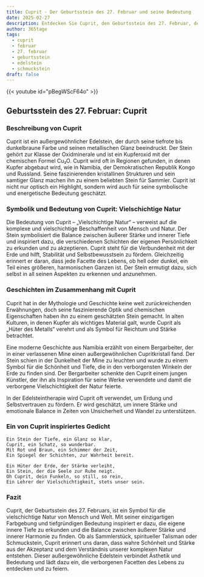 ```yaml
---
title: Cuprit - Der Geburtsstein des 27. Februar und seine Bedeutung
date: 2025-02-27
description: Entdecken Sie Cuprit, den Geburtsstein des 27. Februar, der Vielschichtige Natur symbolisiert. Seine Symbolik und Geschichte werden Sie inspirieren.
author: 365tage
tags:
  - cuprit
  - februar
  - 27. februar
  - geburtsstein
  - edelstein
  - schmuckstein
draft: false
---
```


{{< youtube id="pBegWScF64o" >}}

## Geburtsstein des 27. Februar: Cuprit

### Beschreibung von Cuprit

Cuprit ist ein außergewöhnlicher Edelstein, der durch seine tiefrote bis dunkelbraune Farbe und seinen metallischen Glanz beeindruckt. Der Stein gehört zur Klasse der Oxidminerale und ist ein Kupferoxid mit der chemischen Formel Cu₂O. Cuprit wird oft in Regionen gefunden, in denen Kupfer abgebaut wird, wie in Namibia, der Demokratischen Republik Kongo und Russland. Seine faszinierenden kristallinen Strukturen und sein samtiger Glanz machen ihn zu einem beliebten Stein für Sammler. Cuprit ist nicht nur optisch ein Highlight, sondern wird auch für seine symbolische und energetische Bedeutung geschätzt.

### Symbolik und Bedeutung von Cuprit: Vielschichtige Natur

Die Bedeutung von Cuprit – „Vielschichtige Natur“ – verweist auf die komplexe und vielschichtige Beschaffenheit von Mensch und Natur. Der Stein symbolisiert die Balance zwischen äußerer Stärke und innerer Tiefe und inspiriert dazu, die verschiedenen Schichten der eigenen Persönlichkeit zu erkunden und zu akzeptieren. Cuprit steht für die Verbundenheit mit der Erde und hilft, Stabilität und Selbstbewusstsein zu fördern. Gleichzeitig erinnert er daran, dass jede Facette des Lebens, ob hell oder dunkel, ein Teil eines größeren, harmonischen Ganzen ist. Der Stein ermutigt dazu, sich selbst in all seinen Aspekten zu erkennen und anzunehmen.

### Geschichten im Zusammenhang mit Cuprit

Cuprit hat in der Mythologie und Geschichte keine weit zurückreichenden Erwähnungen, doch seine faszinierende Optik und chemischen Eigenschaften haben ihn zu einem geschätzten Stein gemacht. In alten Kulturen, in denen Kupfer als wichtiges Material galt, wurde Cuprit als „Hüter des Metalls“ verehrt und als Symbol für Reichtum und Stärke betrachtet.

Eine moderne Geschichte aus Namibia erzählt von einem Bergarbeiter, der in einer verlassenen Mine einen außergewöhnlichen Cupritkristall fand. Der Stein schien in der Dunkelheit der Mine zu leuchten und wurde zu einem Symbol für die Schönheit und Tiefe, die in den verborgensten Winkeln der Erde zu finden sind. Der Bergarbeiter schenkte den Cuprit einem jungen Künstler, der ihn als Inspiration für seine Werke verwendete und damit die verborgene Vielschichtigkeit der Natur feierte.

In der Edelsteintherapie wird Cuprit oft verwendet, um Erdung und Selbstvertrauen zu fördern. Er wird geschätzt, um innere Stärke und emotionale Balance in Zeiten von Unsicherheit und Wandel zu unterstützen.

### Ein von Cuprit inspiriertes Gedicht

```
Ein Stein der Tiefe, ein Glanz so klar,  
Cuprit, ein Schatz, so wunderbar.  
Mit Rot und Braun, ein Schimmer der Zeit,  
Ein Spiegel der Schichten, zur Wahrheit bereit.  

Ein Hüter der Erde, der Stärke verleiht,  
Ein Stein, der die Seele zur Ruhe neigt.  
Oh Cuprit, dein Funkeln, so still, so rein,  
Ein Lehrer der Vielschichtigkeit, stets unser sein.  
```

### Fazit

Cuprit, der Geburtsstein des 27. Februars, ist ein Symbol für die vielschichtige Natur von Mensch und Welt. Mit seiner einzigartigen Farbgebung und tiefgründigen Bedeutung inspiriert er dazu, die eigene innere Tiefe zu erkunden und die Balance zwischen äußerer Stärke und innerer Harmonie zu finden. Ob als Sammlerstück, spiritueller Talisman oder Schmuckstein, Cuprit erinnert uns daran, dass wahre Schönheit und Stärke aus der Akzeptanz und dem Verständnis unserer komplexen Natur entstehen. Dieser außergewöhnliche Edelstein verbindet Ästhetik und Bedeutung und lädt dazu ein, die verborgenen Facetten des Lebens zu entdecken und zu feiern.